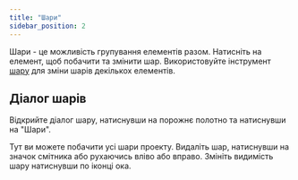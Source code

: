 ```yaml
---
title: "Шари"
sidebar_position: 2
---
```


Шари - це можливість групування елементів разом. Натисніть на елемент, щоб побачити та змінити шар. Використовуйте інструмент [шару](tools/layer.md) для зміни шарів декількох елементів.

## Діалог шарів

Відкрийте діалог шару, натиснувши на порожнє полотно та натиснувши на "Шари".

Тут ви можете побачити усі шари проекту. Видаліть шар, натиснувши на значок смітника або рухаючись вліво або вправо. Змініть видимість шару натиснувши по іконці ока.

